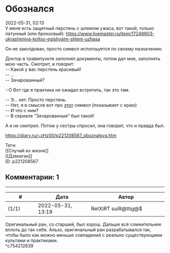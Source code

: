 Обознался
=========

  
2022-05-31, 02:13  
 У меня есть защитный перстень с шлемом ужаса, вот такой, только латунный (или бронзовый): <https://www.livemaster.ru/item/17248603-ukrasheniya-koltso-egishyalm-shlem-uzhasa>   
   
 Он не заколдован, просто символ исползьуется по своему назначению.   
   
 Доктор в травмпункте заполнял документы, потом дал мне, заполнять мою часть. Смотрит, и говорит:   
 -- Какой у вас перстень красивый!   
 -- ...   
 -- Зачарованный?   
   
 :-О Вот где я практика не ожидал встретить, так это там.   
   
 -- Э... нет. Просто перстень.   
 -- Нет, я в смысле вот про  [этот](https://ru.wikipedia.org/wiki/%D0%A2%D1%80%D0%B8%D0%BA%D0%B2%D0%B5%D1%82%D1%80)  символ (показывает с краю)   
 -- И что с ним?   
 -- В сериале "Зачарованные" был такой!   
   
 А я не смотрел. Потом у сестры спросил, она говорит, что и правда был.   
  
<https://diary.ru/~zHz00/p221208567_oboznalsya.htm>  
  
Теги:  
[[Случай из жизни]]  
[[Дзякиган]]  
ID: p221208567  


Комментарии: 1
--------------

  


---



|         #         |              Дата              |                     Автор                     |           ID           |
| --- | --- | --- | --- |
| (1/1) | 2022-05-31, 13:19 | RetXiRT suiR@ttig@$ | c754212639 |

  
 Оригинальный ран, со старшей, был хорош. Дальше всё сомнительнее вплоть до так себе. Альзо, оригинальный ран разрабатывался так, чтобы было как можно меньше совпадений с реально существующими культами и практиками.   
 ^c754212639
